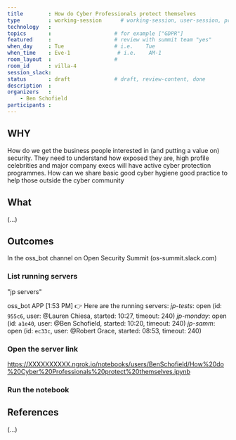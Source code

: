 ```yaml
---
title        : How do Cyber Professionals protect themselves
type         : working-session      # working-session, user-session, product-session
technology   :
topics       :                    # for example ["GDPR"]
featured     :                    # review with summit team "yes"
when_day     : Tue                # i.e.    Tue
when_time    : Eve-1               # i.e.    AM-1
room_layout  :                    #
room_id      : villa-4
session_slack: 
status       : draft              # draft, review-content, done
description  :
organizers   :
    - Ben Schofield
participants :
---
```


## WHY

How do we get the business people interested in (and putting a value on) security.  They need to understand how exposed they are, high profile celebrities and major company execs will have active cyber protection programmes.  How can we share basic good cyber hygiene good practice to help those outside the cyber community

## What

(...)

## Outcomes

In the oss_bot channel on Open Security Summit (os-summit.slack.com) 

### List running servers
"jp servers"

oss_bot APP [1:53 PM]
:point_right: Here are the running servers:
*jp-tests*: open (id: `955c6`, user: @Lauren Chiesa, started: 10:27, timeout: 240)
*jp-monday*: open (id: `a1e40`, user: @Ben Schofield, started: 10:20, timeout: 240)
*jp-samm*: open (id: `ec33c`, user: @Robert Grace, started: 08:53, timeout: 240)

### Open the server link

https://XXXXXXXXXX.ngrok.io/notebooks/users/BenSchofield/How%20do%20Cyber%20Professionals%20protect%20themselves.ipynb

### Run the notebook

## References

(...)

